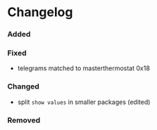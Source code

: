 # Changelog

### Added

### Fixed
- telegrams matched to masterthermostat 0x18

### Changed
- split `show values` in smaller packages (edited)

### Removed

